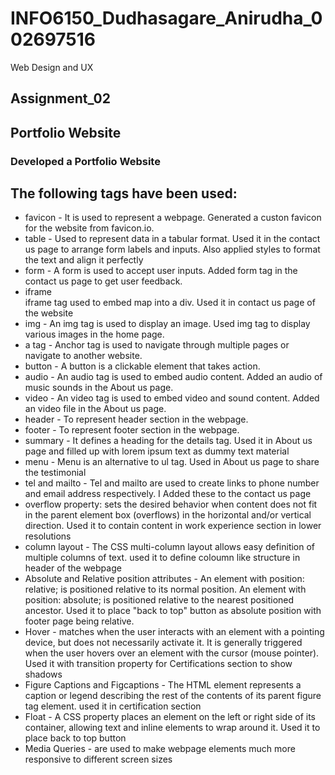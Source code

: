 # INFO6150_Dudhasagare_Anirudha_002697516
Web Design and UX 

<h2>Assignment_02</h2>
<h2>Portfolio Website</h2>
<h3>Developed a Portfolio Website</h3>

<h2>The following tags have been used:</h2>
<ul>
    <li>favicon - It is used to represent a webpage. Generated a custon favicon for the website from favicon.io.</li>
    <li>table - Used to represent data in a tabular format. Used it in the contact us page to arrange form labels and inputs. Also applied styles to format the text and align it perfectly</li>
    <li>form - A form is used to accept user inputs. Added form tag in the contact us page to get user feedback.</li>
    <li>iframe</li> iframe tag used to embed map into a div. Used it in contact us page of the website
    <li>img - An img tag is used to display an image. Used img tag to display various images in the home page.</li>
    <li> a tag - Anchor tag is used to navigate through multiple pages or navigate to another website. </li>
    <li>button - A button is a clickable element that takes action.</li>
    <li>audio - An audio tag is used to embed audio content. Added an audio of music sounds in the About us page.</li>
    <li>video - An video tag is used to embed video and sound content. Added an video file in the About us page.</li>
    <li>header - To represent header section in the webpage.</li>
    <li>footer - To represent footer section in the webpage.</li>
    <li>summary - It defines a heading for the details tag. Used it in About us page and filled up with lorem ipsum text as dummy text material</li>
    <li>menu - Menu is an alternative to ul tag. Used in About us page to share the testimonial</li>
    <li>tel and mailto - Tel and mailto are used to create links to phone number and email address respectively. I Added these to the contact us page</li>
    <li>overflow property: sets the desired behavior when content does not fit in the parent element box (overflows) in the horizontal and/or vertical direction. Used it to contain content in work experience section in lower resolutions </li>
    <li> column layout - The CSS multi-column layout allows easy definition of multiple columns of text. used it to define coloumn like structure in header of the webpage </li>
    <li> Absolute and Relative position attributes - An element with position: relative; is positioned relative to its normal position. An element with position: absolute; is positioned relative to the nearest positioned ancestor. Used it to place "back to top" button as absolute position with footer page being relative. </li>
    <li>Hover - matches when the user interacts with an element with a pointing device, but does not necessarily activate it. It is generally triggered when the user hovers over an element with the cursor (mouse pointer). Used it with transition property for Certifications section to show shadows </li>
    <li>Figure Captions and Figcaptions - The HTML element represents a caption or legend describing the rest of the contents of its parent figure tag element. used it in certification section</li>
    <li> Float - A CSS property places an element on the left or right side of its container, allowing text and inline elements to wrap around it. Used it to place back to top button</li>
    <li>Media Queries - are used to make webpage elements much more responsive to different screen sizes</li>
    
</ul>